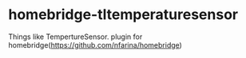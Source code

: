 # homebridge-tltemperaturesensor
Things like TempertureSensor. plugin for homebridge(https://github.com/nfarina/homebridge)
